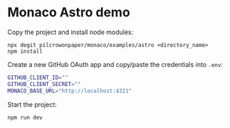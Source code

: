 # Monaco Astro demo

Copy the project and install node modules:

```
npx degit pilcrowonpaper/monaco/examples/astro <directory_name>
npm install
```

Create a new GitHub OAuth app and copy/paste the credentials into `.env`:

```bash
GITHUB_CLIENT_ID=""
GITHUB_CLIENT_SECRET=""
MONACO_BASE_URL="http://localhost:4321"
```

Start the project:

```
npm run dev
```
